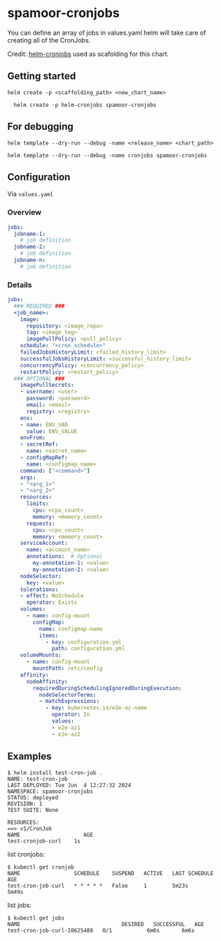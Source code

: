 # spamoor-cronjobs
You can define an array of jobs in values.yaml helm will take care of creating all of the CronJobs.

Credit: [helm-cronjobs](https://github.com/bambash/helm-cronjobs) used as scafolding for this chart.

## Getting started

`helm create -p <scaffolding_path> <new_chart_name>`

  ```
    helm create -p helm-cronjobs spamoor-cronjobs
  ```

## For debugging 
`helm template --dry-run --debug -name <release_name> <chart_path>`
```
helm template --dry-run --debug -name cronjobs spamoor-cronjobs
```


## Configuration

Via `values.yaml`

### Overview

```yaml
jobs:
  jobname-1:
    # job definition
  jobname-2:
    # job definition
  jobname-n:
    # job definition
```

### Details

```yaml
jobs:
  ### REQUIRED ###
  <job_name>:
    image:
      repository: <image_repo>
      tag: <image_tag>
      imagePullPolicy: <pull_policy>
    schedule: "<cron_schedule>"
    failedJobsHistoryLimit: <failed_history_limit>
    successfulJobsHistoryLimit: <successful_history_limit>
    concurrencyPolicy: <concurrency_policy>
    restartPolicy: <restart_policy>
  ### OPTIONAL ###
    imagePullSecrets:
    - username: <user>
      password: <password>
      email: <email>
      registry: <registry>
    env:
    - name: ENV_VAR
      value: ENV_VALUE
    envFrom:
    - secretRef:
      name: <secret_name>
    - configMapRef:
      name: <configmap_name>
    command: ["<command>"]
    args:
    - "<arg_1>"
    - "<arg_2>"
    resources:
      limits:
        cpu: <cpu_count>
        memory: <memory_count>
      requests:
        cpu: <cpu_count>
        memory: <memory_count>
    serviceAccount:
      name: <account_name>
      annotations:  # Optional
        my-annotation-1: <value>
        my-annotation-2: <value>
    nodeSelector:
      key: <value>
    tolerations:
    - effect: NoSchedule
      operator: Exists
    volumes:
      - name: config-mount
        configMap:
          name: configmap-name
          items:
            - key: configuration.yml
              path: configuration.yml
    volumeMounts:
      - name: config-mount
        mountPath: /etc/config
    affinity:
      nodeAffinity:
        requiredDuringSchedulingIgnoredDuringExecution:
          nodeSelectorTerms:
          - matchExpressions:
            - key: kubernetes.io/e2e-az-name
              operator: In
              values:
              - e2e-az1
              - e2e-az2
```

## Examples
```
$ helm install test-cron-job .
NAME: test-cron-job
LAST DEPLOYED: Tue Jun  4 12:27:32 2024
NAMESPACE: spamoor-cronjobs
STATUS: deployed
REVISION: 1
TEST SUITE: None

RESOURCES:
==> v1/CronJob
NAME                    AGE
test-cronjob-curl    1s
```
list cronjobs:
```
$ kubectl get cronjob
NAME                 SCHEDULE    SUSPEND   ACTIVE   LAST SCHEDULE   AGE
test-cron-job-curl   * * * * *   False     1        5m23s           5m49s
```
list jobs:
```
$ kubectl get jobs
NAME                                DESIRED   SUCCESSFUL   AGE
test-cron-job-curl-28625488   0/1           6m6s       6m6s
```
